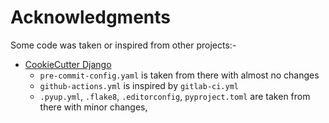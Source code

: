 # Acknowledgments

Some code was taken or inspired from other projects:-

- [CookieCutter Django][cookiecutter-django]
  - `pre-commit-config.yaml` is taken from there with almost no changes
  - `github-actions.yml` is inspired by `gitlab-ci.yml`
  - `.pyup.yml`, `.flake8`, `.editorconfig`, `pyproject.toml` are taken from there with minor changes,

[cookiecutter-django]: https://github.com/cookiecutter/cookiecutter-django
